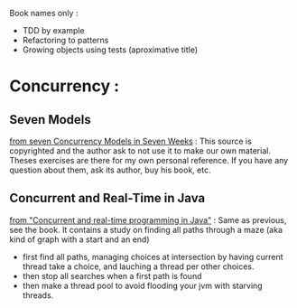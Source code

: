 
Book names only :
* TDD by example
* Refactoring to patterns
* Growing objects using tests (aproximative title)


# Concurrency :
## Seven Models
[from seven Concurrency Models in Seven Weeks](https://pragprog.com/titles/pb7con/source_code) :
This source is copyrighted and the author ask to not use it to make our own material.
Theses exercises are there for my own personal reference.
If you have any question about them, ask its author, buy his book, etc.

## Concurrent and Real-Time in Java
[from "Concurrent and real-time programming in Java"](https://www.cs.york.ac.uk/rts/books/CRTJbook.html) :
Same as previous, see the book.
It contains a study on finding all paths through a maze (aka kind of graph with a start and an end)
* first find all paths, managing choices at intersection by having current thread take a choice, and lauching a thread per other choices.
* then stop all searches when a first path is found
* then make a thread pool to avoid flooding your jvm with starving threads.


